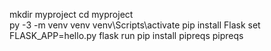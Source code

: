 mkdir myproject 
cd myproject  
py -3 -m venv venv 
venv\Scripts\activate 
pip install Flask 
set FLASK_APP=hello.py 
flask run 
pip install pipreqs 
pipreqs 

